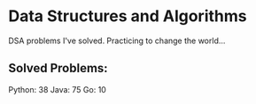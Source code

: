 # Data Structures and Algorithms
DSA problems I've solved. Practicing to change the world...

## Solved Problems:
Python: 38
Java: 75
Go: 10

